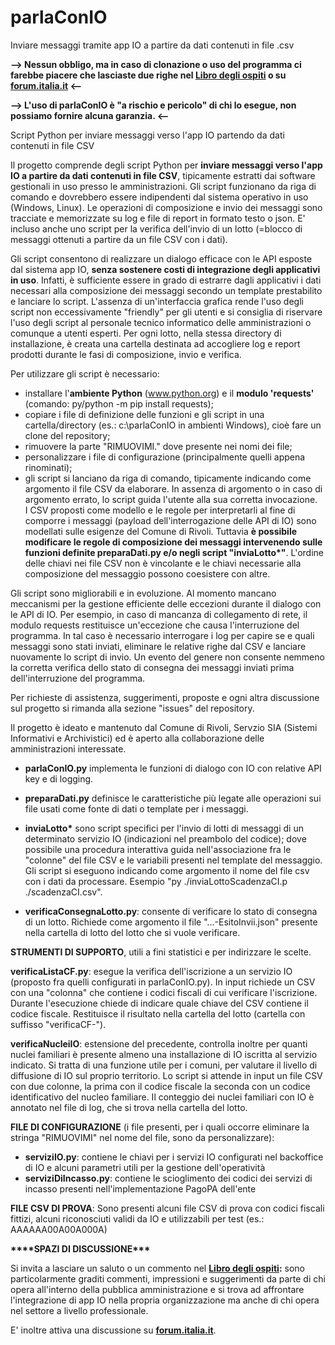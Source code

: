 # parlaConIO
Inviare messaggi tramite app IO a partire da dati contenuti in file .csv

**--> Nessun obbligo, ma in caso di clonazione o uso del programma ci farebbe piacere che lasciaste due righe nel [Libro degli ospiti](https://github.com/franthemanIT/parlaConIO/issues/4#issue-1021050208) o su [forum.italia.it](https://forum.italia.it/t/parlaconio-uno-strumento-per-interagire-e-inviare-messaggi-su-app-io/26469)  <--**

**--> L'uso di parlaConIO è "a rischio e pericolo" di chi lo esegue, non possiamo fornire alcuna garanzia. <--**

Script Python per inviare messaggi verso l'app IO partendo da dati contenuti in file CSV

Il progetto comprende degli script Python per **inviare messaggi verso l'app IO a partire da dati contenuti in file CSV**, tipicamente estratti dai software gestionali in uso presso le amministrazioni. Gli script funzionano da riga di comando e dovrebbero essere indipendenti dal sistema operativo in uso (Windows, Linux).
Le operazioni di composizione e invio dei messaggi sono tracciate e memorizzate su log e file di report in formato testo o json. E' incluso anche uno script per la verifica dell'invio di un lotto (=blocco di messaggi ottenuti a partire da un file CSV con i dati).

Gli script consentono di realizzare un dialogo efficace con le API esposte dal sistema app IO, **senza sostenere costi di integrazione degli applicativi in uso**. Infatti, è sufficiente essere in grado di estrarre dagli applicativi i dati necessari alla composizione dei messaggi secondo un template prestabilito e lanciare lo script. L'assenza di un'interfaccia grafica rende l'uso degli script non eccessivamente "friendly" per gli utenti e si consiglia di riservare l'uso degli script al personale tecnico informatico delle amministrazioni o comunque a utenti esperti. Per ogni lotto, nella stessa directory di installazione, è creata una cartella destinata ad accogliere log e report prodotti durante le fasi di composizione, invio e verifica.

Per utilizzare gli script è necessario:
- installare l'**ambiente Python** (www.python.org) e il **modulo 'requests'** (comando: py/python -m pip install requests);
- copiare i file di definizione delle funzioni e gli script in una cartella/directory (es.: c:\parlaConIO in ambienti Windows), cioè fare un clone del repository;
- rimuovere la parte "RIMUOVIMI." dove presente nei nomi dei file;
- personalizzare i file di configurazione (principalmente quelli appena rinominati);
- gli script si lanciano da riga di comando, tipicamente indicando come argomento il file CSV da elaborare. In assenza di argomento o in caso di argomento errato, lo script guida l'utente alla sua corretta invocazione.\
I CSV proposti come modello e le regole per interpretarli al fine di comporre i messaggi (payload dell'interrogazione delle API di IO) sono modellati sulle esigenze del Comune di Rivoli. Tuttavia **è possibile modificare le regole di composizione dei messaggi intervenendo sulle funzioni definite preparaDati.py e/o negli script "inviaLotto\*"**. L'ordine delle chiavi nei file CSV non è vincolante e le chiavi necessarie alla composizione del messaggio possono coesistere con altre.

Gli script sono migliorabili e in evoluzione. Al momento mancano meccanismi per la gestione efficiente delle eccezioni durante il dialogo con le API di IO. Per esempio, in caso di mancanza di collegamento di rete, il modulo requests restituisce un'eccezione che causa l'interruzione del programma. In tal caso è necessario interrogare i log per capire se e quali messaggi sono stati inviati, eliminare le relative righe dal CSV e lanciare nuovamente lo script di invio. Un evento del genere non consente nemmeno la corretta verifica dello stato di consegna dei messaggi inviati prima dell'interruzione del programma.

Per richieste di assistenza, suggerimenti, proposte e ogni altra discussione sul progetto si rimanda alla sezione "issues" del repository.

Il progetto è ideato e mantenuto dal Comune di Rivoli, Servzio SIA (Sistemi Informativi e Archivistici) ed è aperto alla collaborazione delle amministrazioni interessate.

- **parlaConIO.py** implementa le funzioni di dialogo con IO con relative API key e di logging. 

- **preparaDati.py** definisce le caratteristiche più legate alle operazioni sui file usati come fonte di dati o template per i messaggi.

- **inviaLotto\*** sono script specifici per l'invio di lotti di messaggi di un determinato servizio IO (indicazioni nel preambolo del codice); dove possibile una procedura interattiva guida nell'associazione fra le "colonne" del file CSV e le variabili presenti nel template del messaggio. Gli script si eseguono indicando come argomento il nome del file csv con i dati da processare. Esempio "py ./inviaLottoScadenzaCI.p ./scadenzaCI.csv".

- **verificaConsegnaLotto.py**: consente di verificare lo stato di consegna di un lotto. Richiede come argomento il file "...-EsitoInvii.json" presente nella cartella di lotto del lotto che si vuole verificare.

**STRUMENTI DI SUPPORTO**, utili a fini statistici e per indirizzare le scelte.

**verificaListaCF.py**: esegue la verifica dell'iscrizione a un servizio IO (proposto fra quelli configurati in parlaConIO.py). In input richiede un CSV con una "colonna" che contiene i codici fiscali di cui verificare l'iscrizione. Durante l'esecuzione chiede di indicare quale chiave del CSV contiene il codice fiscale. Restituisce il risultato nella cartella del lotto (cartella con suffisso "verificaCF-<servizioIO>").

**verificaNucleiIO**: estensione del precedente, controlla inoltre per quanti nuclei familiari è presente almeno una installazione di IO iscritta al servizio indicato. Si tratta di una funzione utile per i comuni, per valutare il livello di diffusione di IO sul proprio territorio. Lo script si attende in input un file CSV con due colonne, la prima con il codice fiscale la seconda con un codice identificativo del nucleo familiare. Il conteggio dei nuclei familiari con IO è annotato nel file di log, che si trova nella cartella del lotto.
  
**FILE DI CONFIGURAZIONE** (i file presenti, per i quali occorre eliminare la stringa "RIMUOVIMI" nel nome del file, sono da personalizzare):
- **serviziIO.py**: contiene le chiavi per i servizi IO configurati nel backoffice di IO e alcuni parametri utili per la gestione dell'operatività
- **serviziDiIncasso.py**: contiene le scioglimento dei codici dei servizi di incasso presenti nell'implementazione PagoPA dell'ente
  
**FILE CSV DI PROVA**: Sono presenti alcuni file CSV di prova con codici fiscali fittizi, alcuni riconosciuti validi da IO e utilizzabili per test (es.: AAAAAA00A00A000A)

**\*\*\*\*SPAZI DI DISCUSSIONE\*\*\***

  Si invita a lasciare un saluto o un commento nel **[Libro degli ospiti](https://github.com/franthemanIT/parlaConIO/issues/4#issue-1021050208):** sono particolarmente graditi commenti, impressioni e suggerimenti da parte di chi opera all'interno della pubblica amministrazione e si trova ad affrontare l'integrazione di app IO nella propria organizzazione ma anche di chi opera nel settore a livello professionale.
 
  E' inoltre attiva una discussione su **[forum.italia.it](https://forum.italia.it/t/parlaconio-uno-strumento-per-interagire-e-inviare-messaggi-su-app-io/26469)**.
